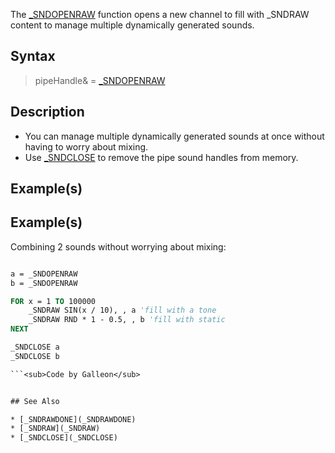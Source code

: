 The [_SNDOPENRAW](_SNDOPENRAW) function opens a new channel to fill with _SNDRAW content to manage multiple dynamically generated sounds.


## Syntax

>  pipeHandle& = [_SNDOPENRAW](_SNDOPENRAW)


## Description

* You can manage multiple dynamically generated sounds at once without having to worry about mixing.
* Use [_SNDCLOSE](_SNDCLOSE) to remove the pipe sound handles from memory.


## Example(s)

## Example(s)
 Combining 2 sounds without worrying about mixing:

```vb

a = _SNDOPENRAW
b = _SNDOPENRAW

FOR x = 1 TO 100000
    _SNDRAW SIN(x / 10), , a 'fill with a tone
    _SNDRAW RND * 1 - 0.5, , b 'fill with static
NEXT

_SNDCLOSE a
_SNDCLOSE b 

```<sub>Code by Galleon</sub>


## See Also

* [_SNDRAWDONE](_SNDRAWDONE)
* [_SNDRAW](_SNDRAW)
* [_SNDCLOSE](_SNDCLOSE)





